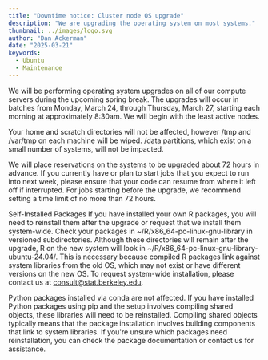 ```yaml
---
title: "Downtime notice: Cluster node OS upgrade"
description: "We are upgrading the operating system on most systems."
thumbnail: ../images/logo.svg
author: "Dan Ackerman"
date: "2025-03-21"
keywords:
  - Ubuntu
  - Maintenance
---
```


We will be performing operating system upgrades on all of our compute servers during the upcoming spring break. The upgrades will occur in batches from Monday, March 24, through Thursday, March 27, starting each morning at approximately 8:30am. We will begin with the least active nodes.

Your home and scratch directories will not be affected, however /tmp and /var/tmp on each machine will be wiped. /data partitions, which exist on a small number of systems, will not be impacted.

We will place reservations on the systems to be upgraded about 72 hours in advance. If you currently have or plan to start jobs that you expect to run into next week, please ensure that your code can resume from where it left off if interrupted. For jobs starting before the upgrade, we recommend setting a time limit of no more than 72 hours.

Self-Installed Packages
If you have installed your own R packages, you will need to reinstall them after the upgrade or request that we install them system-wide. Check your packages in ~/R/x86_64-pc-linux-gnu-library in versioned subdirectories. Although these directories will remain after the upgrade, R on the new system will look in ~/R/x86_64-pc-linux-gnu-library-ubuntu-24.04/. This is necessary because compiled R packages link against system libraries from the old OS, which may not exist or have different versions on the new OS. To request system-wide installation, please contact us at consult@stat.berkeley.edu.

Python packages installed via conda are not affected. If you have installed Python packages using pip and the setup involves compiling shared objects, these libraries will need to be reinstalled. Compiling shared objects typically means that the package installation involves building components that link to system libraries. If you're unsure which packages need reinstallation, you can check the package documentation or contact us for assistance.
